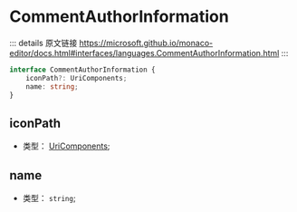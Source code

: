 # CommentAuthorInformation
        
::: details 原文链接
https://microsoft.github.io/monaco-editor/docs.html#interfaces/languages.CommentAuthorInformation.html
:::

```ts
interface CommentAuthorInformation {
    iconPath?: UriComponents;
    name: string;
}
```
## iconPath
- 类型： [UriComponents](/api/UriComponents.md);
## name
- 类型： `string`;